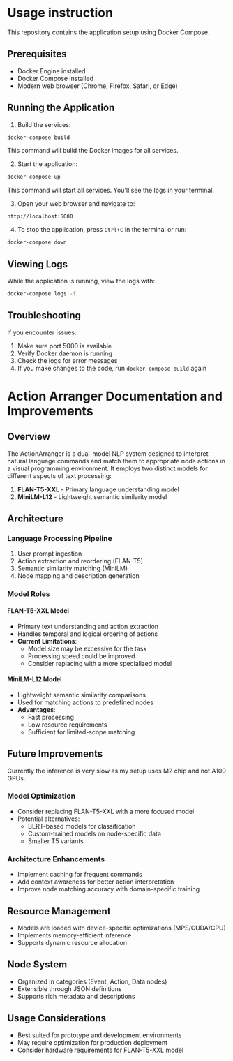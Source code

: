 # Usage instruction

This repository contains the application setup using Docker Compose.

## Prerequisites

- Docker Engine installed
- Docker Compose installed
- Modern web browser (Chrome, Firefox, Safari, or Edge)

## Running the Application

1. Build the services:
```bash
docker-compose build
```
This command will build the Docker images for all services.

2. Start the application:
```bash
docker-compose up
```
This command will start all services. You'll see the logs in your terminal.

3. Open your web browser and navigate to:
```
http://localhost:5000
```

4. To stop the application, press `Ctrl+C` in the terminal or run:
```bash
docker-compose down
```

## Viewing Logs

While the application is running, view the logs with:
```bash
docker-compose logs -f
```

## Troubleshooting

If you encounter issues:
1. Make sure port 5000 is available
2. Verify Docker daemon is running
3. Check the logs for error messages
4. If you make changes to the code, run `docker-compose build` again



# Action Arranger Documentation and Improvements

## Overview
The ActionArranger is a dual-model NLP system designed to interpret natural language commands and match them to appropriate node actions in a visual programming environment. It employs two distinct models for different aspects of text processing:

1. **FLAN-T5-XXL** - Primary language understanding model
2. **MiniLM-L12** - Lightweight semantic similarity model

## Architecture

### Language Processing Pipeline
1. User prompt ingestion
2. Action extraction and reordering (FLAN-T5)
3. Semantic similarity matching (MiniLM)
4. Node mapping and description generation

### Model Roles

#### FLAN-T5-XXL Model 
- Primary text understanding and action extraction
- Handles temporal and logical ordering of actions
- **Current Limitations**: 
  - Model size may be excessive for the task
  - Processing speed could be improved
  - Consider replacing with a more specialized model

#### MiniLM-L12 Model
- Lightweight semantic similarity comparisons
- Used for matching actions to predefined nodes
- **Advantages**:
  - Fast processing
  - Low resource requirements
  - Sufficient for limited-scope matching

## Future Improvements

Currently the inference is very slow as my setup uses M2 chip and not A100 GPUs.

### Model Optimization
- Consider replacing FLAN-T5-XXL with a more focused model
- Potential alternatives:
  - BERT-based models for classification
  - Custom-trained models on node-specific data
  - Smaller T5 variants

### Architecture Enhancements
- Implement caching for frequent commands
- Add context awareness for better action interpretation
- Improve node matching accuracy with domain-specific training

## Resource Management
- Models are loaded with device-specific optimizations (MPS/CUDA/CPU)
- Implements memory-efficient inference
- Supports dynamic resource allocation

## Node System
- Organized in categories (Event, Action, Data nodes)
- Extensible through JSON definitions
- Supports rich metadata and descriptions

## Usage Considerations
- Best suited for prototype and development environments
- May require optimization for production deployment
- Consider hardware requirements for FLAN-T5-XXL model
